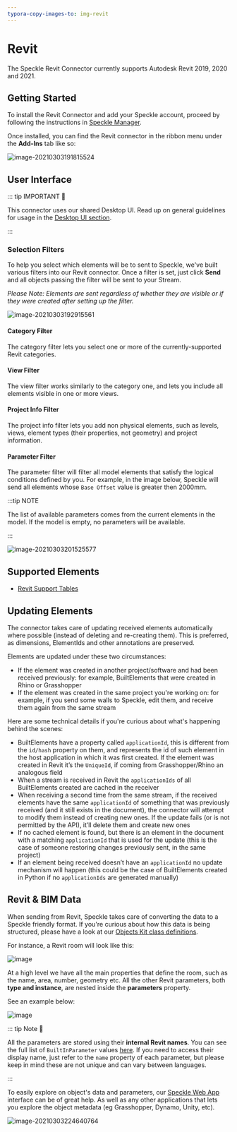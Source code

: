 ```yaml
---
typora-copy-images-to: img-revit
---
```


# Revit

The Speckle Revit Connector currently supports Autodesk Revit 2019, 2020 and 2021.

## Getting Started

To install the Revit Connector and add your Speckle account, proceed by following the instructions in [Speckle Manager](/user/manager).

Once installed, you can find the Revit connector in the ribbon menu under the **Add-Ins** tab like so:

![image-20210303191815524](./img-revit/image-20210303191815524.png)

## User Interface

::: tip IMPORTANT 🙌

This connector uses our shared Desktop UI. Read up on general guidelines for usage in the [Desktop UI section](/user/ui).

:::

### Selection Filters

To help you select which elements will be to sent to Speckle, we've built various filters into our Revit connector. Once a filter is set, just click **Send** and all objects passing the filter will be sent to your Stream. 

_Please Note: Elements are sent regardless of whether they are visible or if they were created after setting up the filter._

![image-20210303192915561](./img-revit/image-20210303192915561.png)

#### Category Filter

The category filter lets you select one or more of the currently-supported Revit categories.

#### View Filter

The view filter works similarly to the category one, and lets you include all elements visible in one or more views.

#### Project Info Filter

The project info filter lets you add non physical elements, such as levels, views, element types (their properties, not geometry) and project information.

#### Parameter Filter

The parameter filter will filter all model elements that satisfy the logical conditions defined by you. For example, in the image below, Speckle will send all elements whose `Base Offset` value is greater then 2000mm.

:::tip NOTE

The list of available parameters comes from the current elements in the model. If the model is empty, no parameters will be available.

:::

![image-20210303201525577](./img-revit/image-20210303201525577.png)

## Supported Elements

* [Revit Support Tables](/user/support-tables.html#revit)

## Updating Elements

The connector takes care of updating received elements automatically where possible (instead of deleting and re-creating them). This is preferred, as dimensions, ElementIds and other annotations are preserved.

Elements are updated under these two circumstances:

- If the element was created in another project/software and had been received previously: for example, BuiltElements that were created in Rhino or Grasshopper
- If the element was created in the same project you're working on: for example, if you send some walls to Speckle, edit them, and receive them again from the same stream

Here are some technical details if you're curious about what's happening behind the scenes:

- BuiltElements have a property called `applicationId`, this is different from the `id/hash` property on them, and represents the id of such element in the host application in which it was first created. If the element was created in Revit it’s the `UniqueId`, if coming from Grasshopper/Rhino an analogous field
- When a stream is received in Revit the `applicationIds` of all BuiltElements created are cached in the receiver
- When receiving a second time from the same stream, if the received elements have the same `applicationId` of something that was previously received (and it still exists in the document), the connector will attempt to modify them instead of creating new ones. If the update fails (or is not permitted by the API), it’ll delete them and create new ones
- If no cached element is found, but there is an element in the document with a matching `applicationId` that is used for the update (this is the case of someone restoring changes previously sent, in the same project)
- If an element being received doesn’t have an `applicationId` no update mechanism will happen (this could be the case of BuiltElements created in Python if no `applicationIds` are generated manually)

## Revit & BIM Data

When sending from Revit, Speckle takes care of converting the data to a Speckle friendly format. If you're curious about how this data is being structured, please have a look at our [Objects Kit class definitions](https://github.com/specklesystems/speckle-sharp/tree/master/Objects/Objects/BuiltElements).

For instance, a Revit room will look like this:

![image](https://user-images.githubusercontent.com/2679513/126662562-ce3a5c6e-cf8c-4f24-bc60-61ff3fe25c4c.png)

At a high level we have all the main properties that define the room, such as the name, area, number, geometry etc. All the other Revit parameters, both **type and instance**, are nested inside the **parameters** property.

See an example below:

![image](https://user-images.githubusercontent.com/2679513/126662964-6ce0c0f2-7e42-4835-ac7b-51fce0eb0f2a.png)

::: tip Note 🙌

All the parameters are stored using their **internal Revit names**. You can see the full list of `BuiltInParameter` values [here](https://www.revitapidocs.com/2022/fb011c91-be7e-f737-28c7-3f1e1917a0e0.htm). If you need to access their display name, just refer to the `name` property of each parameter, but please keep in mind these are not unique and can vary between languages.

:::

To easily explore on object's data and parameters, our [Speckle Web App](/user/web.html) interface can be of great help. As well as any other applications that lets you explore the object metadata (eg Grasshopper, Dynamo, Unity, etc).

![image-20210303224640764](./img-revit/image-20210303224640764.png)
